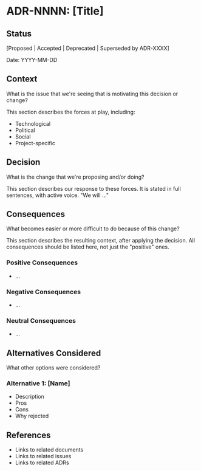 # ADR-NNNN: [Title]

## Status

[Proposed | Accepted | Deprecated | Superseded by ADR-XXXX]

Date: YYYY-MM-DD

## Context

What is the issue that we're seeing that is motivating this decision or change?

This section describes the forces at play, including:

- Technological
- Political
- Social
- Project-specific

## Decision

What is the change that we're proposing and/or doing?

This section describes our response to these forces. It is stated in full sentences,
with active voice. "We will ..."

## Consequences

What becomes easier or more difficult to do because of this change?

This section describes the resulting context, after applying the decision. All
consequences should be listed here, not just the "positive" ones.

### Positive Consequences

- ...

### Negative Consequences

- ...

### Neutral Consequences

- ...

## Alternatives Considered

What other options were considered?

### Alternative 1: [Name]

- Description
- Pros
- Cons
- Why rejected

## References

- Links to related documents
- Links to related issues
- Links to related ADRs
